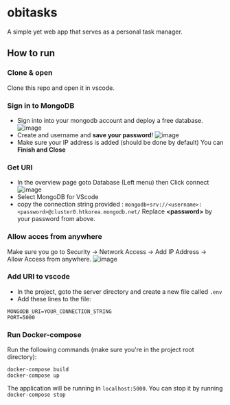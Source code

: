 # obitasks
A simple  yet web app that serves as a personal task manager.

## How to run

### Clone & open
Clone this repo and open it in vscode.

### Sign in to MongoDB
- Sign into into your mongodb account and deploy a free database.
![image](https://github.com/ilya2s/obitasks/assets/42526358/6b9f54ef-4e8e-408d-948b-ae9c73d9b2c6)
- Create and username and **save your password**!
![image](https://github.com/ilya2s/obitasks/assets/42526358/3ac92dec-118c-44ca-b3a7-99395cd574de)
- Make sure your IP address is added (should be done by default) You can **Finish and Close**

### Get URI
- In the overview page goto Database (Left menu) then Click connect
![image](https://github.com/ilya2s/obitasks/assets/42526358/2440d57b-a829-4a7a-b8ba-7a8cf03b46d4)
- Select MongoDB for VScode
- copy the connection string provided : `mongodb+srv://<username>:<password>@cluster0.htkorea.mongodb.net/` Replace **\<password\>** by your password from above.

### Allow acces from anywhere
Make sure you go to Security -> Network Access -> Add IP Address -> Allow Access from anywhere.
![image](https://github.com/ilya2s/obitasks/assets/42526358/e84109c8-0c06-4940-a9b0-2b5fd9a85fed)


### Add URI to vscode
- In the project, goto the server directory and create a new file called `.env`
- Add these lines to the file:
```
MONGODB_URI=YOUR_CONNECTION_STRING
PORT=5000
```

### Run Docker-compose
Run the following commands (make sure you're in the project root directory):
```
docker-compose build
docker-compose up
```
The application will be running in `localhost:5000`. You can stop it by running `docker-compose stop`
